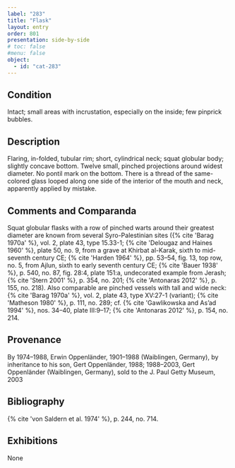 ```yaml
---
label: "283"
title: "Flask"
layout: entry
order: 801
presentation: side-by-side
# toc: false
#menu: false 
object:
  - id: "cat-283"
---
```


## Condition

Intact; small areas with incrustation, especially on the inside; few pinprick bubbles.

## Description

Flaring, in-folded, tubular rim; short, cylindrical neck; squat globular body; slightly concave bottom. Twelve small, pinched projections around widest diameter. No pontil mark on the bottom. There is a thread of the same-colored glass looped along one side of the interior of the mouth and neck, apparently applied by mistake.

## Comments and Comparanda

Squat globular flasks with a row of pinched warts around their greatest diameter are known from several Syro-Palestinian sites ({% cite 'Barag 1970a' %}, vol. 2, plate 43, type 15.33-1; {% cite 'Delougaz and Haines 1960' %}, plate 50, no. 9, from a grave at Khirbat al-Karak, sixth to mid-seventh century CE; {% cite 'Harden 1964' %}, pp. 53–54, fig. 13, top row, no. 5, from Ajlun, sixth to early seventh century CE; {% cite 'Bauer 1938' %}, p. 540, no. 87, fig. 28:4, plate 151:a, undecorated example from Jerash; {% cite 'Stern 2001' %}, p. 354, no. 201; {% cite 'Antonaras 2012' %}, p. 155, no. 218). Also comparable are pinched vessels with tall and wide neck: {% cite 'Barag 1970a' %}, vol. 2, plate 43, type XV:27-1 (variant); {% cite 'Matheson 1980' %}, p. 111, no. 289; cf. {% cite 'Gawlikowska and As’ad 1994' %}, nos. 34–40, plate III:9–17; {% cite 'Antonaras 2012' %}, p. 154, no. 214.

## Provenance

By 1974–1988, Erwin Oppenländer, 1901–1988 (Waiblingen, Germany), by inheritance to his son, Gert Oppenländer, 1988; 1988–2003, Gert Oppenländer (Waiblingen, Germany), sold to the J. Paul Getty Museum, 2003

## Bibliography

{% cite 'von Saldern et al. 1974' %}, p. 244, no. 714.

## Exhibitions

None